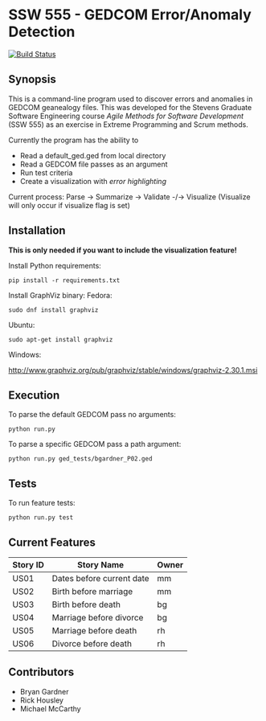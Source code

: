 # SSW 555 - GEDCOM Error/Anomaly Detection
[![Build Status](https://travis-ci.org/rickhousley/SSW-Agile-GEDCOM.svg?branch=master)](https://travis-ci.org/rickhousley/SSW-Agile-GEDCOM)

## Synopsis
This is a command-line program used to discover errors and anomalies in GEDCOM geanealogy files. This was developed for the Stevens Graduate Software Engineering course *Agile Methods for Software Development* (SSW 555) as an exercise in Extreme Programming and Scrum methods.

Currently the program has the ability to
* Read a default_ged.ged from local directory
* Read a GEDCOM file passes as an argument
* Run test criteria
* Create a visualization with *error highlighting*

Current process:
Parse -> Summarize -> Validate -/-> Visualize
(Visualize will only occur if visualize flag is set)

## Installation
**This is only needed if you want to include the visualization feature!**

Install Python requirements:
```
pip install -r requirements.txt
```
Install GraphViz binary:
Fedora:
```
sudo dnf install graphviz
```
Ubuntu:
```
sudo apt-get install graphviz
```
Windows:

http://www.graphviz.org/pub/graphviz/stable/windows/graphviz-2.30.1.msi

## Execution

To parse the default GEDCOM pass no arguments:
```
python run.py
```

To parse a specific GEDCOM pass a path argument:
```
python run.py ged_tests/bgardner_P02.ged
```

## Tests
To run feature tests:
```
python run.py test
```

## Current Features
| Story ID | Story Name                | Owner |
|----------|---------------------------|-------|
| US01     | Dates before current date | mm    |
| US02     | Birth before marriage     | mm    |
| US03     | Birth before death        | bg    |
| US04     | Marriage before divorce   | bg    |
| US05     | Marriage before death     | rh    |
| US06     | Divorce before death      | rh    |


## Contributors
+ Bryan Gardner
+ Rick Housley
+ Michael McCarthy
